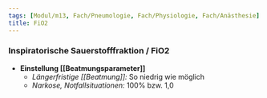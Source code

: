 ```yaml
---
tags: [Modul/m13, Fach/Pneumologie, Fach/Physiologie, Fach/Anästhesie]
title: FiO2
---
```

### Inspiratorische Sauerstofffraktion / FiO2
- **Einstellung [[Beatmungsparameter]]**
	- *Längerfristige [[Beatmung]]:* So niedrig wie möglich
	- *Narkose, Notfallsituationen:* 100% bzw. 1,0